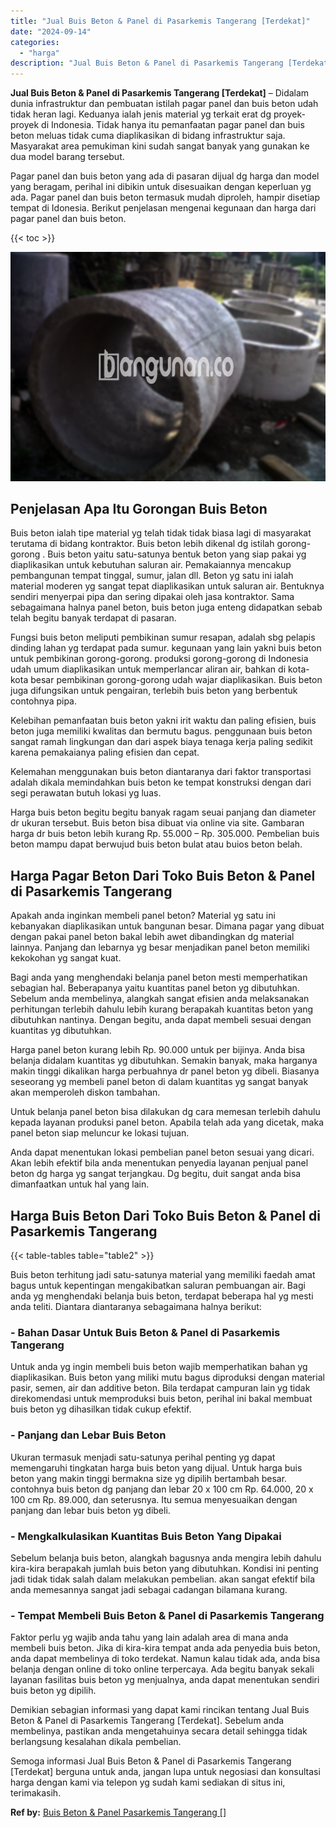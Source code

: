 ```yaml
---
title: "Jual Buis Beton & Panel di Pasarkemis Tangerang [Terdekat]"
date: "2024-09-14"
categories: 
  - "harga"
description: "Jual Buis Beton & Panel di Pasarkemis Tangerang [Terdekat]. Semoga informasi Jual Buis Beton & Panel di Pasarkemis Tangerang [Terdekat] berguna untuk anda,..."
---
```


**Jual Buis Beton & Panel di Pasarkemis Tangerang \[Terdekat\]** – Didalam dunia infrastruktur dan pembuatan istilah pagar panel dan buis beton udah tidak heran lagi. Keduanya ialah jenis material yg terkait erat dg proyek-proyek di Indonesia. Tidak hanya itu pemanfaatan pagar panel dan buis beton meluas tidak cuma diaplikasikan di bidang infrastruktur saja. Masyarakat area pemukiman kini sudah sangat banyak yang gunakan ke dua model barang tersebut.

Pagar panel dan buis beton yang ada di pasaran dijual dg harga dan model yang beragam, perihal ini dibikin untuk disesuaikan dengan keperluan yg ada. Pagar panel dan buis beton termasuk mudah diproleh, hampir disetiap tempat di Idonesia. Berikut penjelasan mengenai kegunaan dan harga dari pagar panel dan buis beton.

{{< toc >}}

![Jual Buis Beton & Panel di Pasarkemis Tangerang [Terdekat]](/images/jual-panel-buis-beton-murah-32.png)

## Penjelasan Apa Itu Gorongan Buis Beton

Buis beton ialah tipe material yg telah tidak tidak biasa lagi di masyarakat terutama di bidang kontraktor. Buis beton lebih dikenal dg istilah gorong-gorong . Buis beton yaitu satu-satunya bentuk beton yang siap pakai yg diaplikasikan untuk kebutuhan saluran air. Pemakaiannya mencakup pembangunan tempat tinggal, sumur, jalan dll. Beton yg satu ini ialah material moderen yg sangat tepat diaplikasikan untuk saluran air. Bentuknya sendiri menyerpai pipa dan sering dipakai oleh jasa kontraktor. Sama sebagaimana halnya panel beton, buis beton juga enteng didapatkan sebab telah begitu banyak terdapat di pasaran.

Fungsi buis beton meliputi pembikinan sumur resapan, adalah sbg pelapis dinding lahan yg terdapat pada sumur. kegunaan yang lain yakni buis beton untuk pembikinan gorong-gorong. produksi gorong-gorong di Indonesia udah umum diaplikasikan untuk memperlancar aliran air, bahkan di kota-kota besar pembikinan gorong-gorong udah wajar diaplikasikan. Buis beton juga difungsikan untuk pengairan, terlebih buis beton yang berbentuk contohnya pipa.

Kelebihan pemanfaatan buis beton yakni irit waktu dan paling efisien, buis beton juga memiliki kwalitas dan bermutu bagus. penggunaan buis beton sangat ramah lingkungan dan dari aspek biaya tenaga kerja paling sedikit karena pemakaianya paling efisien dan cepat.

Kelemahan menggunakan buis beton diantaranya dari faktor transportasi adalah dikala memindahkan buis beton ke tempat konstruksi dengan dari segi perawatan butuh lokasi yg luas.

Harga buis beton begitu begitu banyak ragam seuai panjang dan diameter dr ukuran tersebut. Buis beton bisa dibuat via online via site. Gambaran harga dr buis beton lebih kurang Rp. 55.000 – Rp. 305.000. Pembelian buis beton mampu dapat berwujud buis beton bulat atau buios beton belah.

## Harga Pagar Beton Dari Toko Buis Beton & Panel di Pasarkemis Tangerang

Apakah anda inginkan membeli panel beton? Material yg satu ini kebanyakan diaplikasikan untuk bangunan besar. Dimana pagar yang dibuat dengan pakai panel beton bakal lebih awet dibandingkan dg material lainnya. Panjang dan lebarnya yg besar menjadikan panel beton memiliki kekokohan yg sangat kuat.

Bagi anda yang menghendaki belanja panel beton mesti memperhatikan sebagian hal. Beberapanya yaitu kuantitas panel beton yg dibutuhkan. Sebelum anda membelinya, alangkah sangat efisien anda melaksanakan perhitungan terlebih dahulu lebih kurang berapakah kuantitas beton yang dibutuhkan nantinya. Dengan begitu, anda dapat membeli sesuai dengan kuantitas yg dibutuhkan.

Harga panel beton kurang lebih Rp. 90.000 untuk per bijinya. Anda bisa belanja didalam kuantitas yg dibutuhkan. Semakin banyak, maka harganya makin tinggi dikalikan harga perbuahnya dr panel beton yg dibeli. Biasanya seseorang yg membeli panel beton di dalam kuantitas yg sangat banyak akan memperoleh diskon tambahan.

Untuk belanja panel beton bisa dilakukan dg cara memesan terlebih dahulu kepada layanan produksi panel beton. Apabila telah ada yang dicetak, maka panel beton siap meluncur ke lokasi tujuan.

Anda dapat menentukan lokasi pembelian panel beton sesuai yang dicari. Akan lebih efektif bila anda menentukan penyedia layanan penjual panel beton dg harga yg sangat terjangkau. Dg begitu, duit sangat anda bisa dimanfaatkan untuk hal yang lain.

## Harga Buis Beton Dari Toko Buis Beton & Panel di Pasarkemis Tangerang

{{< table-tables table="table2" >}}

Buis beton terhitung jadi satu-satunya material yang memiliki faedah amat bagus untuk kepentingan mengakibatkan saluran pembuangan air. Bagi anda yg menghendaki belanja buis beton, terdapat beberapa hal yg mesti anda teliti. Diantara diantaranya sebagaimana halnya berikut:

### \- Bahan Dasar Untuk Buis Beton & Panel di Pasarkemis Tangerang

Untuk anda yg ingin membeli buis beton wajib memperhatikan bahan yg diaplikasikan. Buis beton yang miliki mutu bagus diproduksi dengan material pasir, semen, air dan additive beton. Bila terdapat campuran lain yg tidak direkomendasi untuk memproduksi buis beton, perihal ini bakal membuat buis beton yg dihasilkan tidak cukup efektif.

### \- Panjang dan Lebar Buis Beton

Ukuran termasuk menjadi satu-satunya perihal penting yg dapat memengaruhi tingkatan harga buis beton yang dijual. Untuk harga buis beton yang makin tinggi bermakna size yg dipilih bertambah besar. contohnya buis beton dg panjang dan lebar 20 x 100 cm Rp. 64.000, 20 x 100 cm Rp. 89.000, dan seterusnya. Itu semua menyesuaikan dengan panjang dan lebar buis beton yg dibeli.

### \- Mengkalkulasikan Kuantitas Buis Beton Yang Dipakai

Sebelum belanja buis beton, alangkah bagusnya anda mengira lebih dahulu kira-kira berapakah jumlah buis beton yang dibutuhkan. Kondisi ini penting jadi tidak tidak salah dalam melakukan pembelian. akan sangat efektif bila anda memesannya sangat jadi sebagai cadangan bilamana kurang.

### \- Tempat Membeli Buis Beton & Panel di Pasarkemis Tangerang

Faktor perlu yg wajib anda tahu yang lain adalah area di mana anda membeli buis beton. Jika di kira-kira tempat anda ada penyedia buis beton, anda dapat membelinya di toko terdekat. Namun kalau tidak ada, anda bisa belanja dengan online di toko online terpercaya. Ada begitu banyak sekali layanan fasilitas buis beton yg menjualnya, anda dapat menentukan sendiri buis beton yg dipilih.

Demikian sebagian informasi yang dapat kami rincikan tentang Jual Buis Beton & Panel di Pasarkemis Tangerang \[Terdekat\]. Sebelum anda membelinya, pastikan anda mengetahuinya secara detail sehingga tidak berlangsung kesalahan dikala pembelian.

Semoga informasi Jual Buis Beton & Panel di Pasarkemis Tangerang \[Terdekat\] berguna untuk anda, jangan lupa untuk negosiasi dan konsultasi harga dengan kami via telepon yg sudah kami sediakan di situs ini, terimakasih.

**Ref by:** [Buis Beton & Panel Pasarkemis Tangerang []](https://id.wikipedia.org/wiki/Buis)
